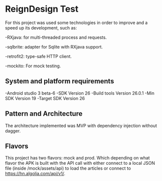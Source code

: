 # ReignDesign Test

For this project was used some technologies in order to improve and a speed up its development, such as:

-RXjava: for multi-threaded process and requests.

-sqlbrite: adapter for Sqlite with RXjava support.

-retrofit2: type-safe HTTP client.

-mockito: For mock testing.

## System and platform requirements

-Android studio 3 beta-6
-SDK Version 26
-Build tools Version 26.0.1
-Min SDK Version 19
-Target SDK Version 26

## Pattern and Architecture

The architecture implemented was MVP with dependency injection without dagger.

## Flavors

This project has two flavors: mock and prod.
Which depending on what flavor the APK is built with the API call with either connect to a local JSON file (inside /mock/assets/api) to load the articles or connect to https://hn.algolia.com/api/v1/.
